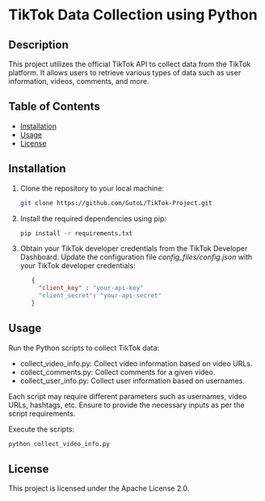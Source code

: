 # TikTok Data Collection using Python

## Description
This project utilizes the official TikTok API to collect data from the TikTok platform. It allows users to retrieve various types of data such as user information, videos, comments, and more.

## Table of Contents
- [Installation](#installation)
- [Usage](#usage)
- [License](#license)

## Installation
1. Clone the repository to your local machine:
   ```bash
   git clone https://github.com/GutoL/TikTok-Project.git
   ```

2. Install the required dependencies using pip:
    ```bash
    pip install -r requirements.txt

3. Obtain your TikTok developer credentials from the TikTok Developer Dashboard. Update the configuration file _config_files/config.json_ with your TikTok developer credentials:
   ```json
      {
        "client_key" : "your-api-key"
        "client_secret": "your-api-secret"
      }
   ```

## Usage
Run the Python scripts to collect TikTok data:

- collect_video_info.py: Collect video information based on video URLs.
- collect_comments.py: Collect comments for a given video.
- collect_user_info.py: Collect user information based on usernames.

Each script may require different parameters such as usernames, video URLs, hashtags, etc. Ensure to provide the necessary inputs as per the script requirements.

Execute the scripts:
```python
python collect_video_info.py
```

## License
This project is licensed under the Apache License 2.0.
